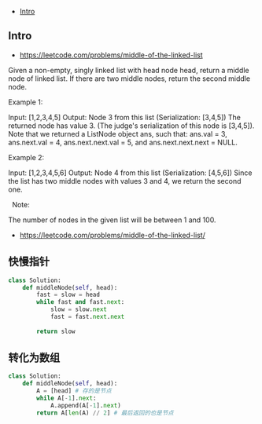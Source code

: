 - [Intro](#intro)

## Intro

- https://leetcode.com/problems/middle-of-the-linked-list

Given a non-empty, singly linked list with head node head, return a middle node of linked list.
If there are two middle nodes, return the second middle node.
 

Example 1:

Input: [1,2,3,4,5]
Output: Node 3 from this list (Serialization: [3,4,5])
The returned node has value 3.  (The judge's serialization of this node is [3,4,5]).
Note that we returned a ListNode object ans, such that:
ans.val = 3, ans.next.val = 4, ans.next.next.val = 5, and ans.next.next.next = NULL.


Example 2:

Input: [1,2,3,4,5,6]
Output: Node 4 from this list (Serialization: [4,5,6])
Since the list has two middle nodes with values 3 and 4, we return the second one.

 
Note:

The number of nodes in the given list will be between 1 and 100.






- https://leetcode.com/problems/middle-of-the-linked-list/



## 快慢指针


```py
class Solution:
    def middleNode(self, head):
        fast = slow = head
        while fast and fast.next:
            slow = slow.next
            fast = fast.next.next
            
        return slow
```


## 转化为数组


```py
class Solution:
    def middleNode(self, head):
        A = [head] # 存的是节点
        while A[-1].next:
            A.append(A[-1].next)
        return A[len(A) // 2] # 最后返回的也是节点
```




```py

```